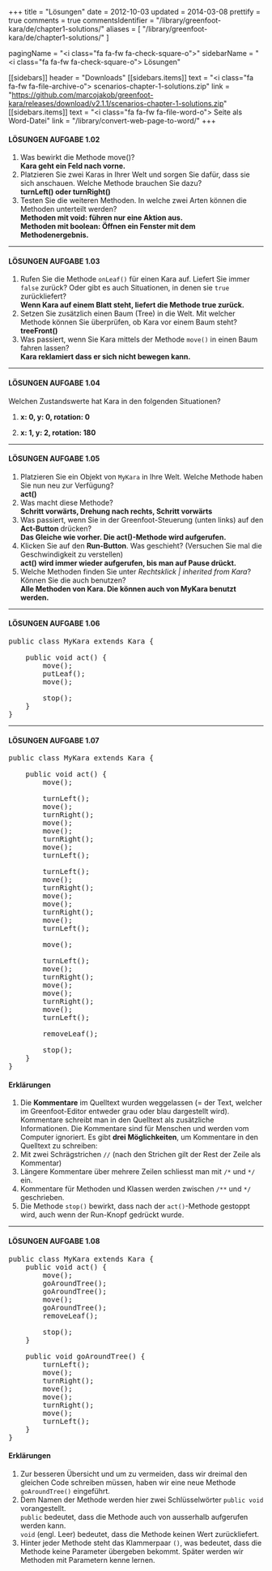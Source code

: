 +++
title = "Lösungen"
date = 2012-10-03
updated = 2014-03-08
prettify = true
comments = true
commentsIdentifier = "/library/greenfoot-kara/de/chapter1-solutions/"
aliases = [ 
  "/library/greenfoot-kara/de/chapter1-solutions/" 
]

pagingName = "<i class=\"fa fa-fw fa-check-square-o\"></i>"
sidebarName = "<i class=\"fa fa-fw fa-check-square-o\"></i> Lösungen"

[[sidebars]]
header = "Downloads"
[[sidebars.items]]
text = "<i class=\"fa fa-fw fa-file-archive-o\"></i> scenarios-chapter-1-solutions.zip"
link = "https://github.com/marcojakob/greenfoot-kara/releases/download/v2.1.1/scenarios-chapter-1-solutions.zip"
[[sidebars.items]]
text = "<i class=\"fa fa-fw fa-file-word-o\"></i> Seite als Word-Datei"
link = "/library/convert-web-page-to-word/"
+++

#### <i class="fa fa-check-square-o"></i> LÖSUNGEN AUFGABE 1.02

<div class="alpha-list hidden"></div>

1. Was bewirkt die Methode move()?   
  **Kara geht ein Feld nach vorne.**
2. Platzieren Sie zwei Karas in Ihrer Welt und sorgen Sie dafür, dass sie sich anschauen. Welche Methode brauchen Sie dazu?   
  **turnLeft() oder turnRight()**
3. Testen Sie die weiteren Methoden. In welche zwei Arten können die Methoden unterteilt werden?   
  **Methoden mit void: führen nur eine Aktion aus.**   
  **Methoden mit boolean: Öffnen ein Fenster mit dem Methodenergebnis.**


***

#### <i class="fa fa-check-square-o"></i> LÖSUNGEN AUFGABE 1.03

<div class="alpha-list hidden"></div>

1. Rufen Sie die Methode `onLeaf()` für einen Kara auf. Liefert Sie immer `false` zurück? Oder gibt es auch Situationen, in denen sie `true` zurückliefert?   
  **Wenn Kara auf einem Blatt steht, liefert die Methode true zurück.**
2. Setzen Sie zusätzlich einen Baum (Tree) in die Welt. Mit welcher Methode können Sie überprüfen, ob Kara vor einem Baum steht?   
  **treeFront()**
3. Was passiert, wenn Sie Kara mittels der Methode `move()` in einen Baum fahren lassen?   
  **Kara reklamiert dass er sich nicht bewegen kann.**


***

#### <i class="fa fa-check-square-o"></i> LÖSUNGEN AUFGABE 1.04

Welchen Zustandswerte hat Kara in den folgenden Situationen?

1. **x: 0, y: 0, rotation: 0**

2. **x: 1, y: 2, rotation: 180**


***

#### <i class="fa fa-check-square-o"></i> LÖSUNGEN AUFGABE 1.05

<div class="alpha-list hidden"></div>

1. Platzieren Sie ein Objekt von `MyKara` in Ihre Welt. Welche Methode haben Sie nun neu zur Verfügung?   
  **act()**
2. Was macht diese Methode?   
  **Schritt vorwärts, Drehung nach rechts, Schritt vorwärts**
3. Was passiert, wenn Sie in der Greenfoot-Steuerung (unten links) auf den **Act-Button** drücken?   
  **Das Gleiche wie vorher. Die act()-Methode wird aufgerufen.**
4. Klicken Sie auf den **Run-Button**. Was geschieht? (Versuchen Sie mal die Geschwindigkeit zu verstellen)   
  **act() wird immer wieder aufgerufen, bis man auf Pause drückt.**
5. Welche Methoden finden Sie unter *Rechtsklick | inherited from Kara*? Können Sie die auch benutzen?   
  **Alle Methoden von Kara. Die können auch von MyKara benutzt werden.**


***

#### <i class="fa fa-check-square-o"></i> LÖSUNGEN AUFGABE 1.06

<pre class="prettyprint lang-java">
public class MyKara extends Kara {
	
	public void act() {
		move();
        putLeaf();
        move();

		stop();
	}
}
</pre>

***

#### <i class="fa fa-check-square-o"></i> LÖSUNGEN AUFGABE 1.07

<pre class="prettyprint lang-java">
public class MyKara extends Kara {
	
	public void act() {
		move();

		turnLeft();
		move();
		turnRight();
		move();
		move();
		turnRight();
		move();
		turnLeft();

		turnLeft();
		move();
		turnRight();
		move();
		move();
		turnRight();
		move();
		turnLeft();

		move();

		turnLeft();
		move();
		turnRight();
		move();
		move();
		turnRight();
		move();
		turnLeft();

		removeLeaf();

		stop();
	}
}
</pre>

#### Erklärungen

1. Die **Kommentare** im Quelltext wurden weggelassen (= der Text, welcher im Greenfoot-Editor entweder grau oder blau dargestellt wird).   
Kommentare schreibt man in den Quelltext als zusätzliche Informationen. Die Kommentare sind für Menschen und werden vom Computer ignoriert. Es gibt **drei Möglichkeiten**, um Kommentare in den Quelltext zu schreiben:
  1. Mit zwei Schrägstrichen `//` (nach den Strichen gilt der Rest der Zeile als Kommentar)
  2. Längere Kommentare über mehrere Zeilen schliesst man mit `/*` und `*/` ein.
  3. Kommentare für Methoden und Klassen werden zwischen `/**` und `*/` geschrieben.
2.	Die Methode `stop()` bewirkt, dass nach der `act()`-Methode gestoppt wird, auch wenn der Run-Knopf gedrückt wurde.


***

#### <i class="fa fa-check-square-o"></i> LÖSUNGEN AUFGABE 1.08

<pre class="prettyprint lang-java">
public class MyKara extends Kara {
	public void act() {
		move();
		goAroundTree();
		goAroundTree();
		move();
		goAroundTree();
		removeLeaf();

		stop();
	}

	public void goAroundTree() {
		turnLeft();
		move();
		turnRight();
		move();
		move();
		turnRight();
		move();
		turnLeft();
	}
}
</pre>

#### Erklärungen

1. Zur besseren Übersicht und um zu vermeiden, dass wir dreimal den gleichen Code schreiben müssen, haben wir eine neue Methode `goAroundTree()` eingeführt. 
2. Dem Namen der Methode werden hier zwei Schlüsselwörter `public void` vorangestellt.   
`public` bedeutet, dass die Methode auch von ausserhalb aufgerufen werden kann.   
`void` (engl. Leer) bedeutet, dass die Methode keinen Wert zurückliefert.
3. Hinter jeder Methode steht das Klammerpaar `()`, was bedeutet, dass die Methode keine Parameter übergeben bekommt. Später werden wir Methoden mit Parametern kenne lernen.
